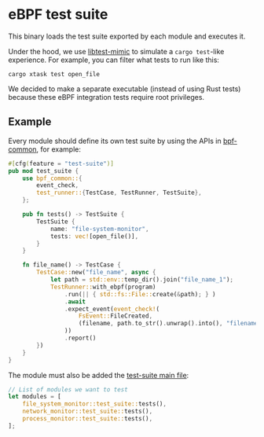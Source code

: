 # eBPF test suite

This binary loads the test suite exported by each module and executes it. 

Under the hood, we use [libtest-mimic](https://github.com/LukasKalbertodt/libtest-mimic)
to simulate a `cargo test`-like experience. For example, you can filter what
tests to run like this:

```
cargo xtask test open_file
```

We decided to make a separate executable (instead of using Rust tests) because
these eBPF integration tests require root privileges.


## Example

Every module should define its own test suite by using the APIs in
[bpf-common](../bpf-common/src/test_runner.rs), for example:

```rust
#[cfg(feature = "test-suite")]
pub mod test_suite {
    use bpf_common::{
        event_check,
        test_runner::{TestCase, TestRunner, TestSuite},
    };

    pub fn tests() -> TestSuite {
        TestSuite {
            name: "file-system-monitor",
            tests: vec![open_file()],
        }
    }

    fn file_name() -> TestCase {
        TestCase::new("file_name", async {
            let path = std::env::temp_dir().join("file_name_1");
            TestRunner::with_ebpf(program)
                .run(|| { std::fs::File::create(&path); } )
                .await
                .expect_event(event_check!(
                    FsEvent::FileCreated,
                    (filename, path.to_str().unwrap().into(), "filename")
                ))
                .report()
        })
    }
}
```

The module must also be added the [test-suite main file](./src/main.rs):
```rust
// List of modules we want to test
let modules = [
    file_system_monitor::test_suite::tests(),
    network_monitor::test_suite::tests(),
    process_monitor::test_suite::tests(),
];
```
